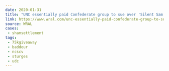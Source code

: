 ```yaml
---
date: 2020-01-31
title: "UNC essentially paid Confederate group to sue over 'Silent Sam'"
link: https://www.wral.com/unc-essentially-paid-confederate-group-to-sue-over-silent-sam/18923284/
source: WRAL
cases:
 - shamsettlement
tags:
 - 75kgiveaway
 - baddour
 - ncscv
 - sturges
 - udc
---
```

